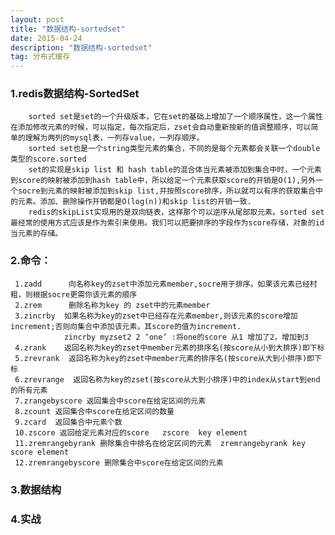 ```yaml
---
layout: post
title: "数据结构-sortedset"
date: 2015-04-24
description: "数据结构-sortedset"
tag: 分布式缓存 
---   
```




### 1.redis数据结构-SortedSet
        sorted set是set的一个升级版本，它在set的基础上增加了一个顺序属性，这一个属性在添加修改元素的时候，可以指定，每次指定后，zset会自动重新按新的值调整顺序，可以简单的理解为两列的mysql表，一列存value，一列存顺序。
        sorted set也是一个string类型元素的集合，不同的是每个元素都会关联一个double类型的score.sorted 
        set的实现是skip list 和 hash table的混合体当元素被添加到集合中时，一个元素到score的映射被添加到hash table中，所以给定一个元素获取score的开销是O(1),另外一个socre到元素的映射被添加到skip list,并按照score排序，所以就可以有序的获取集合中的元素。添加、删除操作开销都是O(log(n))和skip list的开销一致.
        redis的skipList实现用的是双向链表，这样那个可以逆序从尾部取元素。sorted set最经常的使用方式应该是作为索引来使用。我们可以把要排序的字段作为score存储，对象的id当元素的存储。

### 2.命令：
     1.zadd      向名称key的zset中添加元素member,socre用于排序。如果该元素已经村粗，则根据socre更需你该元素的顺序
     2.zrem      删除名称为key 的 zset中的元素member
     3.zincrby  如果名称为key的zset中已经存在元素member,则该元素的score增加increment;否则向集合中添加该元素，其score的值为increment.
                zincrby myzset2 2 ‘one’ :将one的score 从1 增加了2，增加到3
     4.zrank    返回名称为key的zset中member元素的排序名(按score从小到大排序)即下标
     5.zrevrank  返回名称为key的zset中member元素的排序名(按score从大到小排序)即下标
     6.zrevrange  返回名称为key的zset(按score从大到小排序)中的index从start到end的所有元素
     7.zrangebyscore 返回集合中score在给定区间的元素
     8.zcount 返回集合中score在给定区间的数量
     9.zcard  返回集合中元素个数
     10.zscore 返回给定元素对应的score   zscore  key element
     11.zremrangebyrank 删除集合中排名在给定区间的元素  zremrangebyrank key score element
     12.zremrangebyscore 删除集合中score在给定区间的元素
    
### 3.数据结构


### 4.实战